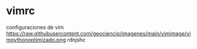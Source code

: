 # vimrc
configuraciones de vim
https://raw.githubusercontent.com/geociencio/imagenes/main/vimimage/vimpythonoptimizado.png
rdnjshc
